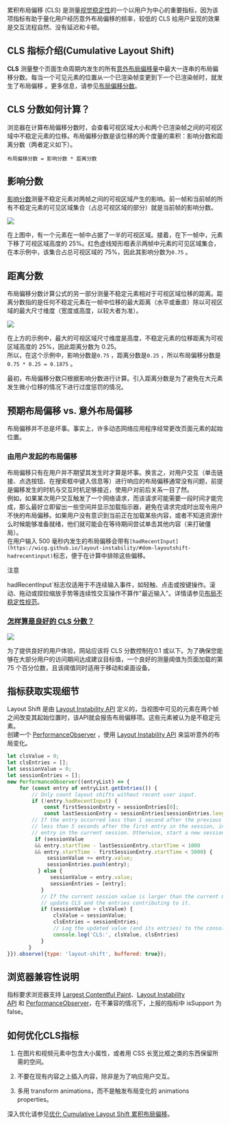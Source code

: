 累积布局偏移 (CLS) 是测量[视觉稳定性](https://web.dev/user-centric-performance-metrics/#types-of-metrics)的一个以用户为中心的重要指标，因为该项指标有助于量化用户经历意外布局偏移的频率，较低的 CLS 给用户呈现的效果是交互流程自然、没有延迟和卡顿。

## CLS 指标介绍(Cumulative Layout Shift)

**CLS** 测量整个页面生命周期内发生的所有[意外布局偏移量](https://web.dev/cls/#expected-vs.-unexpected-layout-shifts)中最大一连串的布局偏移分数。每当一个可见元素的位置从一个已渲染帧变更到下一个已渲染帧时，就发生了布局偏移 。更多信息，请参见[布局偏移分数](https://web.dev/cls/#layout-shift-score)。

## CLS 分数如何计算？

浏览器在计算布局偏移分数时，会查看可视区域大小和两个已渲染帧之间的可视区域中不稳定元素的位移。布局偏移分数是该位移的两个度量的乘积：影响分数和距离分数（两者定义如下）。

```
布局偏移分数 = 影响分数 * 距离分数
```

## 影响分数

[影响分数](https://github.com/WICG/layout-instability#Impact-Fraction)测量不稳定元素对两帧之间的可视区域产生的影响。前一帧和当前帧的所有不稳定元素的可见区域集合（占总可视区域的部分）就是当前帧的影响分数。

![](https://lf6-volc-editor.volccdn.com/obj/volcfe/sop-public/upload_a74d8687f6ef005f028db94684b2059d)

在上图中，有一个元素在一帧中占据了一半的可视区域。接着，在下一帧中，元素下移了可视区域高度的 25%。红色虚线矩形框表示两帧中元素的可见区域集合，在本示例中，该集合占总可视区域的 75%，因此其影响分数为`0.75` 。

## 距离分数

布局偏移分数计算公式的另一部分测量不稳定元素相对于可视区域位移的距离。距离分数指的是任何不稳定元素在一帧中位移的最大距离（水平或垂直）除以可视区域的最大尺寸维度（宽度或高度，以较大者为准）。

![](https://lf6-volc-editor.volccdn.com/obj/volcfe/sop-public/upload_a65b8a25ed702b70a8020f37453a2ed6)

在上方的示例中，最大的可视区域尺寸维度是高度，不稳定元素的位移距离为可视区域高度的 25%，因此距离分数为 0.25。  
所以，在这个示例中，影响分数是`0.75` ，距离分数是`0.25` ，所以布局偏移分数是`0.75 * 0.25 = 0.1875` 。

最初，布局偏移分数只根据影响分数进行计算。引入距离分数是为了避免在大元素发生微小位移的情况下进行过度惩罚的情况。

## 预期布局偏移 vs. 意外布局偏移

布局偏移并不总是坏事。事实上，许多动态网络应用程序经常更改页面元素的起始位置。

### 由用户发起的布局偏移

布局偏移只有在用户并不期望其发生时才算是坏事。换言之，对用户交互（单击链接、点选按钮、在搜索框中键入信息等）进行响应的布局偏移通常没有问题，前提是偏移发生的时机与交互时机足够接近，使用户对前后关系一目了然。  
例如，如果某次用户交互触发了一个网络请求，而该请求可能需要一段时间才能完成，那么最好立即留出一些空间并显示加载指示器，避免在请求完成时出现令用户不快的布局偏移。如果用户没有意识到当前正在加载某些内容，或者不知道资源什么时候能够准备就绪，他们就可能会在等待期间尝试单击其他内容（来打破僵局）。  
在用户输入 500 毫秒内发生的布局偏移会带有`[hadRecentInput](https://wicg.github.io/layout-instability/#dom-layoutshift-hadrecentinput)`标志，便于在计算中排除这些偏移。

注意

hadRecentInput`标志仅适用于不连续输入事件，如轻触、点击或按键操作。滚动、拖动或捏拉缩放手势等连续性交互操作不算作"最近输入"。详情请参见[布局不稳定性规范](https://github.com/WICG/layout-instability#recent-input-exclusion)。

### [怎样算是良好的 CLS 分数？](https://web.dev/cls/#cls-2)

![](https://lf6-volc-editor.volccdn.com/obj/volcfe/sop-public/upload_9ac0509dd757b1af64c4ed9cae7c74c6)

为了提供良好的用户体验，网站应该将 CLS 分数控制在0.1 或以下。为了确保您能够在大部分用户的访问期间达成建议目标值，一个良好的测量阈值为页面加载的第 75 个百分位数，且该阈值同时适用于移动和桌面设备。

## 指标获取实现细节

Layout Shift 是由 [Layout Instability API](https://github.com/WICG/layout-instability) 定义的，当视图中可见的元素在两个帧之间改变其起始位置时，该API就会报告布局偏移项。这些元素被认为是不稳定元素。  
创建一个 [PerformanceObserver](https://developer.mozilla.org/en-US/docs/Web/API/PerformanceObserver) ，使用 [](https://wicg.github.io/largest-contentful-paint/)[Layout Instability API](https://github.com/WICG/layout-instability) 来监听意外的布局变化。

```javascript
let clsValue = 0;
let clsEntries = [];
let sessionValue = 0;
let sessionEntries = [];
new PerformanceObserver((entryList) => {
    for (const entry of entryList.getEntries()) {
        // Only count layout shifts without recent user input.
        if (!entry.hadRecentInput) {
            const firstSessionEntry = sessionEntries[0];
            const lastSessionEntry = sessionEntries[sessionEntries.length - 1];
        // If the entry occurred less than 1 second after the previous entry and      
        // less than 5 seconds after the first entry in the session, include the      
        // entry in the current session. Otherwise, start a new session.  
         if (sessionValue
         && entry.startTime - lastSessionEntry.startTime < 1000
         && entry.startTime - firstSessionEntry.startTime < 5000) {
             sessionValue += entry.value;
             sessionEntries.push(entry);
          } else {
              sessionValue = entry.value;
              sessionEntries = [entry];
           }
           // If the current session value is larger than the current CLS value
           // update CLS and the entries contributing to it.
           if (sessionValue > clsValue) {
               clsValue = sessionValue;
               clsEntries = sessionEntries;
               // Log the updated value (and its entries) to the console. 
               console.log('CLS:', clsValue, clsEntries)
           }
       }
}}).observe({type: 'layout-shift', buffered: true});
```

## 浏览器兼容性说明

指标要求浏览器支持 [Largest Contentful Paint](https://wicg.github.io/largest-contentful-paint/)、[Layout Instability API](https://github.com/WICG/layout-instability) 和 [PerformanceObserver](https://developer.mozilla.org/en-US/docs/Web/API/PerformanceObserver)，在不兼容的情况下，上报的指标中 isSupport 为false。

## 如何优化CLS指标

1. 在图片和视频元素中包含大小属性，或者用 CSS 长宽比框之类的东西保留所需的空间。

2. 不要在现有内容之上插入内容，除非是为了响应用户交互。

3. 多用 transform animations，而不是触发布局变化的 animations properties。

深入优化请参见[优化 Cumulative Layout Shift 累积布局偏移](https://web.dev/optimize-cls/)。
